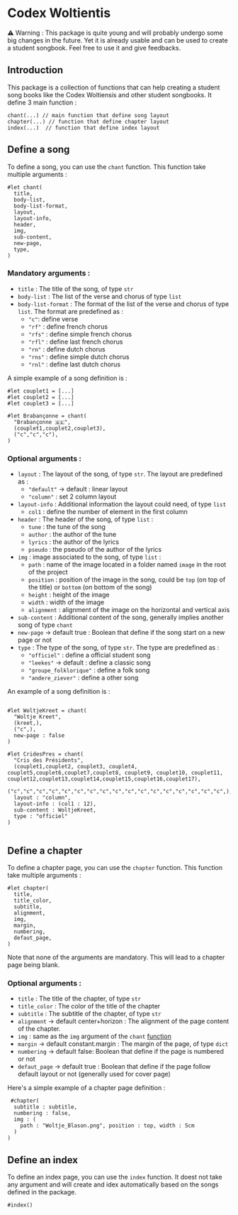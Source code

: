 # Codex Woltientis
⚠️ Warning : This package is quite young and will probably undergo some big changes in the future. 
Yet it is already usable and can be used to create a student songbook. Feel free to use it and give feedbacks.

## Introduction

This package is a collection of functions that can help creating a student song books like the Codex Woltiensis and other student songbooks.
It define 3 main function : 
```typst
chant(...) // main function that define song layout
chapter(...) // function that define chapter layout
index(...)  // function that define index layout
```

## Define a song

To define a song, you can use the `chant` function. This function take multiple arguments :

```typst
#let chant(
  title,
  body-list,
  body-list-format,
  layout,
  layout-info,
  header,
  img,
  sub-content,
  new-page,
  type,
)
```


### Mandatory arguments :

- `title` : The title of the song, of type `str`
- `body-list` : The list of the verse and chorus of type `list`
- `body-list-format` : The format of the list of the verse and chorus of type `list`. The format are predefined as :
  - `"c"`: define verse
  - `"rf"` : define french chorus
  - `"rfs"` : define simple french chorus
  - `"rfl"` : define last french chorus
  - `"rn"` : define dutch chorus
  - `"rns"` : define simple dutch chorus
  - `"rnl"` : define last dutch chorus

A simple example of a song definition is :

```typst
#let couplet1 = [...]
#let couplet2 = [...]
#let couplet3 = [...]    

#let Brabançonne = chant(
  "Brabançonne 🇧🇪",
  (couplet1,couplet2,couplet3),
  ("c","c","c"),
)
```

### Optional arguments :
- `layout` : The layout of the song, of type `str`. The layout are predefined as :
  - `"default"` -> default : linear layout
  - `"column"` : set 2 column layout
- `layout-info` : Additional information the layout could need, of type `list`
  -  `col1` : define the number of element in the first column
- `header` : The header of the song, of type `list` :
  - `tune` : the tune of the song
  - `author` : the author of the tune
  - `lyrics` : the author of the lyrics
  - `pseudo` : the pseudo of the author of the lyrics
- `img` : image associated to the song, of type `list` :
  - `path` : name of the image located in a folder named `image` in the root of the project
  - `position` : position of the image in the song, could be `top` (on top of the title) or `bottom` (on bottom of the song)
  - `height` : height of the image
  - `width` : width of the image
  - `alignment` : alignment of the image on the horizontal and vertical axis
- `sub-content` : Additional content of the song, generally implies another song of type `chant`
- `new-page` -> default true : Boolean that define if the song start on a new page or not
- `type` : The type of the song, of type `str`. The type are predefined as :
  - `"officiel"` : define a official student song
  - `"leekes"` -> default : define a classic song
  - `"groupe_folklorique"` : define a folk song
  - `"andere_ziever"` : define a other song

An example of a song definition is :
```typst

#let WoltjeKreet = chant(
  "Woltje Kreet",
  (kreet,),
  ("c",),
  new-page : false
)

#let CridesPres = chant(
  "Cris des Présidents",
  (couplet1,couplet2, couplet3, couplet4, couplet5,couplet6,couplet7,couplet8, couplet9, couplet10, couplet11, couplet12,couplet13,couplet14,couplet15,couplet16,couplet17),
  ("c","c","c","c","c","c","c","c","c","c","c","c","c","c","c","c","c",),
  layout : "column",
  layout-info : (col1 : 12),
  sub-content : WoltjeKreet,
  type : "officiel"
)


```

## Define a chapter
To define a chapter page, you can use the `chapter` function. This function take multiple arguments :

```typst
#let chapter(
  title,
  title_color,
  subtitle,
  alignment,
  img,
  margin,
  numbering,
  defaut_page,
)
```
Note that none of the arguments are mandatory. This will lead to a chapter page being blank.

### Optional arguments :
- `title` : The title of the chapter, of type `str`
- `title_color` : The color of the title of the chapter
- `subtitle` : The subtitle of the chapter, of type `str`
- `alignment` -> default center+horizon : The alignment of the page content of the chapter.
- `img` : same as the `img` argument of the `chant` [function](#optional-arguments-)
- `margin` -> default constant.margin : The margin of the page, of type `dict`
- `numbering` -> default false: Boolean that define if the page is numbered or not
- `defaut_page` -> default true : Boolean that define if the page follow default layout or not (generally used for cover page)

Here's a simple example of a chapter page definition :
```typst
 #chapter(
  subtitle : subtitle,
  numbering : false,
  img : (
    path : "Woltje_Blason.png", position : top, width : 5cm 
  )
)
```

## Define an index
To define an index page, you can use the `index` function. It doest not take any argument and will create and idex automatically based on the songs defined in the package.

```typst
#index()
```